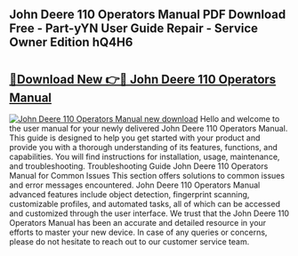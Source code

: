 ## John Deere 110 Operators Manual PDF Download Free - Part-yYN User Guide Repair - Service Owner Edition hQ4H6

# <h2><a href="http://bc29780.oget.top/?id=John+Deere+110+Operators+Manual">🔗Download New 👉🔴 John Deere 110 Operators Manual</a></h2>

[![John Deere 110 Operators Manual new download](https://i.imgur.com/5g1atiW.png)](http://bc29780.oget.top/?id=John+Deere+110+Operators+Manual)
Hello and welcome to the user manual for your newly delivered John Deere 110 Operators Manual. This guide is designed to help you get started with your product and provide you with a thorough understanding of its features, functions, and capabilities. You will find instructions for installation, usage, maintenance, and troubleshooting. Troubleshooting Guide John Deere 110 Operators Manual for Common Issues This section offers solutions to common issues and error messages encountered. John Deere 110 Operators Manual advanced features include object detection, fingerprint scanning, customizable profiles, and automated tasks, all of which can be accessed and customized through the user interface. We trust that the John Deere 110 Operators Manual has been an accurate and detailed resource in your efforts to master your new device. In case of any queries or concerns, please do not hesitate to reach out to our customer service team.
